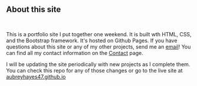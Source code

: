 <h2 style="margin-top:3rem;margin-bottom:2rem;height:2.5rem">
  About this site
</h2>
<p >
  This is a portfolio site I put together one weekend. It is built wth HTML, CSS, and the Bootstrap framework. It's hosted on Github Pages. If you have questions about 
  this site or any of my other projects, send me an <a href="mailto:aubrey.hayes47@gmail.com">email</a>! You can find all my contact information on the 
  <a href="http://aubreyhayes47.github.io/contact.html">Contact</a> page.
</p>

<p>
  I will be updating the site periodically with new projects as I complete them. You can check this repo for any of those changes or go to the live site at
  <a href="http://aubreyhayes47.github.io">aubreyhayes47.github.io</a>
</p>
 
